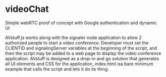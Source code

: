 # videoChat
Simple webRTC proof of concept with Google authentication and dynamic UI

AVstuff.js works along with the signaler node application to allow 2 authorized people to start a video conference. Developer must set the CLIENTID and signalingServer variables at the beginning of the script, and then the script may be added to a web page to display the video conference application. AVstuff is designed as a drop-in and go solution that generates all UI elements and CSS for the application, index.html isa bare minimum example that calls the script and lets it do its thing. 
